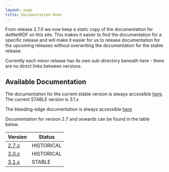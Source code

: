 ```yaml
---
layout: page
title: Documentation Home
---
```


From release 2.7.0 we now keep a static copy of the documentation for dotNetRDF on this site. This makes it easier
to find the documentation for a specific release and will make it easier for us to release documentation for
the upcoming releases without overwriting the documentation for the stable release.

Currently each minor release has its own sub-directory beneath here - there are no direct links between versions.

## Available Documentation

The documentation for the current stable version is always accessible [here](stable/index.html).
The current STABLE version is 3.1.x

The bleeding-edge documentation is always accessible [here](latest/index.html)

Documentation for version 2.7 and onwards can be found in the table below.


| Version                     | Status             | 
|-----------------------------|--------------------|
| [2.7.x](2.7.x/index.html)   | HISTORICAL         | 
| [3.0.x](3.0.x/index.html)   | HISTORICAL         |
| [3.1.x](3.1.x/index.html)   | STABLE             |